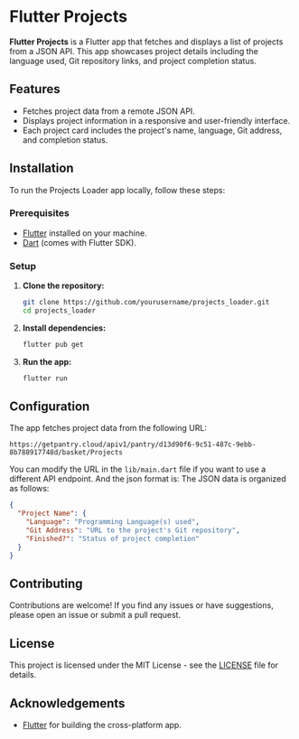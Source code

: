 # Flutter Projects

**Flutter Projects** is a Flutter app that fetches and displays a list of projects from a JSON API. This app showcases project details including the language used, Git repository links, and project completion status.

## Features

- Fetches project data from a remote JSON API.
- Displays project information in a responsive and user-friendly interface.
- Each project card includes the project's name, language, Git address, and completion status.

## Installation

To run the Projects Loader app locally, follow these steps:

### Prerequisites

- [Flutter](https://flutter.dev/docs/get-started/install) installed on your machine.
- [Dart](https://dart.dev/get-dart) (comes with Flutter SDK).

### Setup

1. **Clone the repository:**

   ```sh
   git clone https://github.com/yourusername/projects_loader.git
   cd projects_loader
   ```

2. **Install dependencies:**

   ```sh
   flutter pub get
   ```

3. **Run the app:**

   ```sh
   flutter run
   ```

## Configuration

The app fetches project data from the following URL:

```plaintext
https://getpantry.cloud/apiv1/pantry/d13d90f6-9c51-487c-9ebb-8b788917748d/basket/Projects
```

You can modify the URL in the `lib/main.dart` file if you want to use a different API endpoint.
And the json format is:
The JSON data is organized as follows:

```json
{
  "Project Name": {
    "Language": "Programming Language(s) used",
    "Git Address": "URL to the project's Git repository",
    "Finished?": "Status of project completion"
  }
}
```
## Contributing

Contributions are welcome! If you find any issues or have suggestions, please open an issue or submit a pull request.

## License

This project is licensed under the MIT License - see the [LICENSE](LICENSE) file for details.

## Acknowledgements

- [Flutter](https://flutter.dev) for building the cross-platform app.
